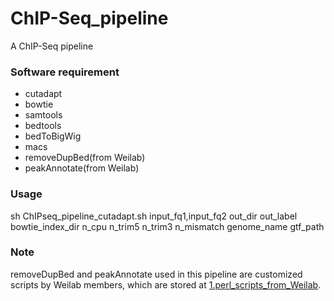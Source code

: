 # ChIP-Seq_pipeline
A ChIP-Seq pipeline

### Software requirement
- cutadapt
- bowtie
- samtools
- bedtools
- bedToBigWig
- macs
- removeDupBed(from Weilab)
- peakAnnotate(from Weilab)

### Usage
sh ChIPseq_pipeline_cutadapt.sh input_fq1,input_fq2 out_dir out_label bowtie_index_dir n_cpu n_trim5 n_trim3 n_mismatch genome_name gtf_path

### Note
removeDupBed and peakAnnotate used in this pipeline are customized scripts by Weilab members, which are stored at [1.perl_scripts_from_Weilab](./1.perl_scripts_from_Weilab).
